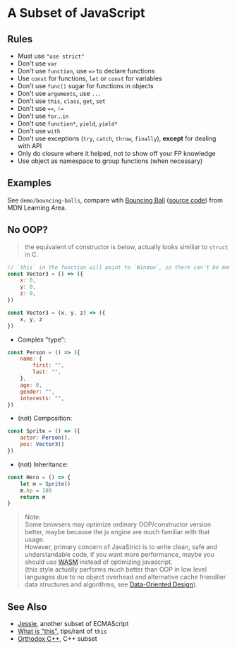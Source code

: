 # A Subset of JavaScript

## Rules

- Must use `"use strict"`
- Don't use `var`
- Don't use `function`, use `=>` to declare functions
- Use `const` for functions, `let` or `const` for variables
- Don't use `func()` sugar for functions in objects
- Don't use `arguments`, use `...`
- Don't use `this`, `class`, `get`, `set`
- Don't use `==`, `!=`
- Don't use `for`...`in`
- Don't use `function*`, `yield`, `yield*`
- Don't use `with`
- Don't use exceptions (`try`, `catch`, `throw`, `finally`), **except** for dealing with API
- Only do closure where it helped, not to show off your FP knowledge
- Use object as namespace to group functions (when necessary) 

## Examples

See `demo/bouncing-balls`, compare wtih [Bouncing Ball](https://developer.mozilla.org/en-US/docs/Learn/JavaScript/Objects/Object_building_practice) ([source code](https://github.com/mdn/learning-area/blob/master/javascript/oojs/bouncing-balls/main-finished.js)) from MDN Learning Area. 

## No OOP?

> the equivalent of constructor is below, actually looks similiar to `struct` in C.  
~~~ js
// `this` in the function will point to `Window`, so there can't be member functions.
const Vector3 = () => ({
    x: 0,
    y: 0,
    z: 0,
})
~~~

~~~ js
const Vector3 = (x, y, z) => ({
    x, y, z
})
~~~

- Complex "type":
~~~ js
const Person = () => ({
    name: {
        first: "",
        last: "",
    },
    age: 0,
    gender: "",
    interests: "",
})
~~~

- (not) Composition: 
~~~ js
const Sprite = () => ({
    actor: Person(),
    pos: Vector3()
})
~~~

- (not) Inheritance:
~~~ js
const Hero = () => {
    let m = Sprite()
    m.hp = 100
    return m
}
~~~

> Note:  
> Some browsers may optimize ordinary OOP/constructor version better, maybe because the js engine are much familiar with that usage.  
> However, primary concern of JavaStrict is to write clean, safe and understandable code, if you want more performance, maybe you should use [WASM](https://en.wikipedia.org/wiki/WebAssembly) instead of optimizing javascript.  
> (this style actually performs much better than OOP in low level languages due to no object overhead and alternative cache friendlier data structures and algorithms, see [Data-Oriented Design](https://en.wikipedia.org/wiki/Data-oriented_design)).

## See Also

- [Jessie](https://github.com/endojs/Jessie), another subset of ECMAScript
- [What is "this"](https://www.youtube.com/watch?v=kb0Af7dzCTs), tips/rant of `this`
- [Orthodox C++](https://gist.github.com/bkaradzic/2e39896bc7d8c34e042b), C++ subset